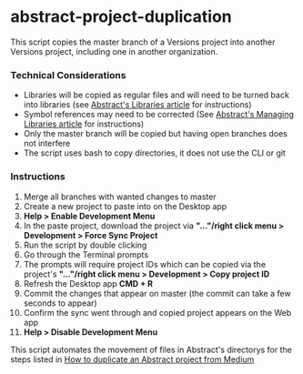 # abstract-project-duplication
This script copies the master branch of a Versions project into another Versions project, including one in another organization. 

### Technical Considerations

* Libraries will be copied as regular files and will need to be turned back into libraries (see [Abstract's Libraries article](https://help.abstract.com/hc/en-us/articles/360049925392-Adding-libraries#convert-an-existing-sketch-file-to-a-library) for instructions)
* Symbol references may need to be corrected (See [Abstract's Managing Libraries article](https://help.abstract.com/hc/en-us/articles/360049925432-Managing-libraries) for instructions)
* Only the master branch will be copied but having open branches does not interfere
* The script uses bash to copy directories, it does not use the CLI or git

### Instructions

1. Merge all branches with wanted changes to master
1. Create a new project to paste into on the Desktop app
1. **Help > Enable Development Menu**
1. In the paste project, download the project via **"..."/right click menu > Development > Force Sync Project**
1. Run the script by double clicking
1. Go through the Terminal prompts
1. The prompts will require project IDs which can be copied via the project's **"..."/right click menu > Development > Copy project ID**
1. Refresh the Desktop app **CMD + R**
1. Commit the changes that appear on master (the commit can take a few seconds to appear)
1. Confirm the sync went through and copied project appears on the Web app
1. **Help > Disable Development Menu**

This script automates the movement of files in Abstract's directorys for the steps listed in [How to duplicate an Abstract project from Medium](https://uxdesign.cc/how-to-duplicate-an-abstract-project-1dd61ba763f)
